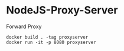 # NodeJS-Proxy-Server
Forward Proxy

```
docker build . -tag proxyserver
docker run -it -p 8080 proxyserver
```
